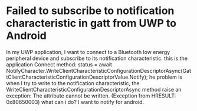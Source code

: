 
# Failed to subscribe to notification characteristic in gatt from UWP to Android

In my UWP application, I want to connect to a Bluetooth low energy peripheral device and subscribe to its notification characteristic. this is the application Connect method:
status = await NotifyCharacter.WriteClientCharacteristicConfigurationDescriptorAsync(GattClientCharacteristicConfigurationDescriptorValue.Notify);
he problem is when I try to write to the notification characteristic, the WriteClientCharacteristicConfigurationDescriptorAsync method raise an exception:
The attribute cannot be written. (Exception from HRESULT: 0x80650003)
what can i  do? I want to notify for android.

        